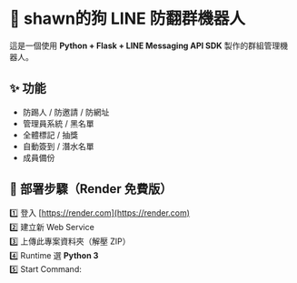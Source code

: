 # 🐾 shawn的狗 LINE 防翻群機器人

這是一個使用 **Python + Flask + LINE Messaging API SDK** 製作的群組管理機器人。

## ✨ 功能
- 防踢人 / 防邀請 / 防網址
- 管理員系統 / 黑名單
- 全體標記 / 抽獎
- 自動簽到 / 潛水名單
- 成員備份

## 🚀 部署步驟（Render 免費版）
1️⃣ 登入 [https://render.com](https://render.com)  
2️⃣ 建立新 Web Service  
3️⃣ 上傳此專案資料夾（解壓 ZIP）  
4️⃣ Runtime 選 **Python 3**  
5️⃣ Start Command:
